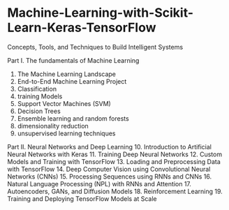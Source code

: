 # Machine-Learning-with-Scikit-Learn-Keras-TensorFlow
Concepts, Tools, and Techniques to Build Intelligent Systems

Part I. The fundamentals of Machine Learning
1. The Machine Learning Landscape
2. End-to-End Machine Learning Project
3. Classification
4. training Models
5. Support Vector Machines (SVM)
6. Decision Trees
7. Ensemble learning and random forests
8. dimensionality reduction
9. unsupervised learning techniques

Part II. Neural Networks and Deep Learning
10. Introduction to Artificial Neural Networks with Keras
11. Training Deep Neural Networks
12. Custom Models and Training with TensorFlow
13. Loading and Preprocessing Data with TensorFlow
14. Deep Computer Vision using Convolutional Neural Networks (CNNs)
15. Processing Sequences using RNNs and CNNs
16. Natural Language Processing (NPL) with RNNs and Attention
17. Autoencoders, GANs, and Diffusion Models
18. Reinforcement Learning
19. Training and Deploying TensorFlow Models at Scale
